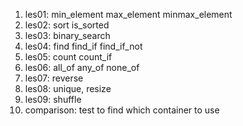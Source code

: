 1. les01: min_element max_element minmax_element
2. les02: sort is_sorted
3. les03: binary_search
4. les04: find find_if find_if_not
5. les05: count count_if
6. les06: all_of any_of none_of
7. les07: reverse
8. les08: unique, resize
9. les09: shuffle
10. comparison: test to find which container to use